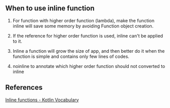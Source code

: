 ## When to use inline function
1. For function with higher order function (lambda), make the function inline will save some memory by avoiding Function object creation.

2. If the reference for higher order function is used, inline can't be applied to it.

3. Inline a function will grow the size of app, and then better do it when the function is simple and contains only few lines of codes.

4. noinline to annotate which higher order function should not converted to inline


## References
[Inline functions - Kotlin Vocabulary](https://www.youtube.com/watch?v=wAQCs8-a6mg)
